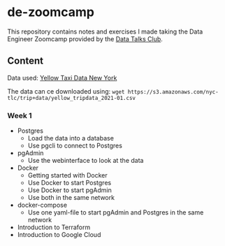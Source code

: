 # de-zoomcamp

This repository contains notes and exercises I made taking the Data Engineer Zoomcamp provided by the [Data Talks Club](https://github.com/DataTalksClub/data-engineering-zoomcamp).

## Content

Data used: [Yellow Taxi Data New York](https://www1.nyc.gov/site/tlc/about/tlc-trip-record-data.page)

The data can ce downloaded using: ```wget https://s3.amazonaws.com/nyc-tlc/trip+data/yellow_tripdata_2021-01.csv```

### Week 1
* Postgres
	* Load the data into a database
	* Use pgcli to connect to Postgres
* pgAdmin
	* Use the webinterface to look at the data
* Docker
	* Getting started with Docker
	* Use Docker to start Postgres
	* Use Docker to start pgAdmin
	* Use both in the same network
* docker-compose
	* Use one yaml-file to start pgAdmin and Postgres in the same network
* Introduction to Terraform
* Introduction to Google Cloud
